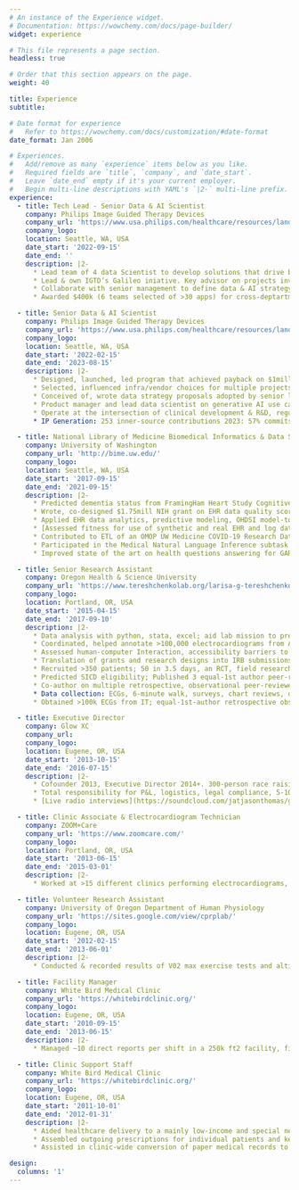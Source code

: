 ```yaml
---
# An instance of the Experience widget.
# Documentation: https://wowchemy.com/docs/page-builder/
widget: experience

# This file represents a page section.
headless: true

# Order that this section appears on the page.
weight: 40

title: Experience
subtitle:

# Date format for experience
#   Refer to https://wowchemy.com/docs/customization/#date-format
date_format: Jan 2006

# Experiences.
#   Add/remove as many `experience` items below as you like.
#   Required fields are `title`, `company`, and `date_start`.
#   Leave `date_end` empty if it's your current employer.
#   Begin multi-line descriptions with YAML's `|2-` multi-line prefix.
experience:
  - title: Tech Lead - Senior Data & AI Scientist
    company: Philips Image Guided Therapy Devices
    company_url: 'https://www.usa.philips.com/healthcare/resources/landing/igtd-purpose'
    company_logo:
    location: Seattle, WA, USA
    date_start: '2022-09-15'
    date_end: ''
    description: |2-
      * Lead team of 4 data Scientist to develop solutions that drive business value
      * Lead & own IGTD’s Galileo iniative. Key advisor on projects involving data & AI
      * Collaborate with senior management to define data & AI strategy and integrate data science insights, AI capabilities & SWE best practices into broader company strategies
      * Awarded $400k (6 teams selected of >30 apps) for cross-deptartment Gen AI project

  - title: Senior Data & AI Scientist
    company: Philips Image Guided Therapy Devices
    company_url: 'https://www.usa.philips.com/healthcare/resources/landing/igtd-purpose'
    company_logo:
    location: Seattle, WA, USA
    date_start: '2022-02-15'
    date_end: '2023-08-15'
    description: |2-
      * Designed, launched, led program that achieved payback on $1million by generating evidence at scale from hospital admin data supporting NPIs, reg compliance, marketing
      * Selected, influenced infra/vendor choices for multiple projects
      * Conceived of, wrote data strategy proposals adopted by senior leadership.
      * Product manager and lead data scientist on generative AI use cases.
      * Operate at the intersection of clinical development & R&D, regulatory affairs, business development & marketing, architecture, strategy, software engineering, data science.
      * IP Generation: 253 inner-source contributions 2023: 57% commits,9% pull requests

  - title: National Library of Medicine Biomedical Informatics & Data Science Pre-Doctoral Fellow
    company: University of Washington
    company_url: 'http://bime.uw.edu/'
    company_logo:
    location: Seattle, WA, USA
    date_start: '2017-09-15'
    date_end: '2021-09-15'
    description: |2-
      * Predicted dementia status from FramingHam Heart Study Cognitive Aging Cohort data using acoustic, linguistic and clinical data; identified data utility issues with recordings.
      * Wrote, co-designed $1.75mill NIH grant on EHR data quality scored top 38 percentile
      * Applied EHR data analytics, predictive modeling, OHDSI model-to-data studies
      * [Assessed fitness for use of synthetic and real EHR and log data for research & hospital operations using UW Medicine and National Covid Cohort Collaborative (N3C) data](https://digital.lib.washington.edu/researchworks/handle/1773/47880)
      * Contributed to ETL of an OMOP UW Medicine COVID-19 Research Data Warehouse
      * Participated in the Medical Natural Language Inference subtask during MEDIQA 2019
      * Improved state of the art on health questions answering for GARD dataset

  - title: Senior Research Assistant
    company: Oregon Health & Science University
    company_url: 'https://www.tereshchenkolab.org/larisa-g-tereshchenko-md-phd'
    company_logo:
    location: Portland, OR, USA
    date_start: '2015-04-15'
    date_end: '2017-09-10'
    description: |2-
      * Data analysis with python, stata, excel; aid lab mission to predict sudden cardiac death
      * Coordinated, helped annotate >100,000 electrocardiograms from ARIC & CHS cohorts
      * Assessed human-computer Interaction, accessibility barriers to use of ECG patches in home monitoring & creation of patient-generated self-tracking data in clinical studies
      * Translation of grants and research designs into IRB submissions; wrote study designs
      * Recruited >350 patients; 50 in 3.5 days, an RCT, field research alone at US National Alpine Championships
      * Predicted SICD eligibility; Published 3 equal-1st author peer-reviewed journal articles.
      * Co-author on multiple retrospective, observational peer-reviewed studies & a RCT
      * Data collection: ECGs, 6-minute walk, surveys, chart reviews, device interrogations & intracardiac EGMs (including during cath-lab procedures).
      * Obtained >100k ECGs from IT; equal-1st-author retrospective observational study

  - title: Executive Director
    company: Glow XC
    company_url:
    company_logo:
    location: Eugene, OR, USA
    date_start: '2013-10-15'
    date_end: '2016-07-15'
    description: |2-
      * Cofounder 2013, Executive Director 2014+. 300-person race raising $ for rural health EMS
      * Total responsibility for P&L, logistics, legal compliance, 5-10 person team
      * [Live radio interviews](https://soundcloud.com/jatjasonthomas/glow-xc-kpnw-interview-jason-thomas-may-27th-2016)

  - title: Clinic Associate & Electrocardiogram Technician
    company: ZOOM+Care
    company_url: 'https://www.zoomcare.com/'
    company_logo:
    location: Portland, OR, USA
    date_start: '2013-06-15'
    date_end: '2015-03-01'
    description: |2-
      * Worked at >15 different clinics performing electrocardiograms, blood draws, rapid tests, in-person scheduling & billing, training of >10 new employees and process improvements

  - title: Volunteer Research Assistant
    company: University of Oregon Department of Human Physiology
    company_url: 'https://sites.google.com/view/cprplab/'
    company_logo:
    location: Eugene, OR, USA
    date_start: '2012-02-15'
    date_end: '2013-06-01'
    description: |2-
      * Conducted & recorded results of V02 max exercise tests and altitude chamber studies with human subjects, processed lab specimens, subject recruiting and scheduling, data analysis

  - title: Facility Manager
    company: White Bird Medical Clinic
    company_url: 'https://whitebirdclinic.org/'
    company_logo:
    location: Eugene, OR, USA
    date_start: '2010-09-15'
    date_end: '2013-06-15'
    description: |2-
      * Managed ~10 direct reports per shift in a 250k ft2 facility, first responder & responsible for safety of all students & staff, developed new hiring process to screen 700 applicants

  - title: Clinic Support Staff
    company: White Bird Medical Clinic
    company_url: 'https://whitebirdclinic.org/'
    company_logo:
    location: Eugene, OR, USA
    date_start: '2011-10-01'
    date_end: '2012-01-31'
    description: |2-
      * Aided healthcare delivery to a mainly low-income and special needs population
      * Assembled outgoing prescriptions for individual patients and kept track of inventory
      * Assisted in clinic-wide conversion of paper medical records to digital files

design:
  columns: '1'
---
```


